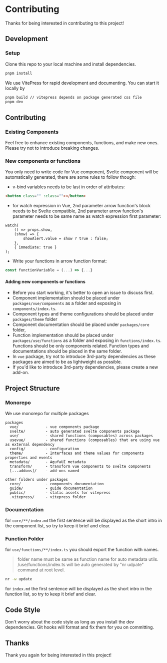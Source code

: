 # Contributing

Thanks for being interested in contributing to this project!

## Development

### Setup

Clone this repo to your local machine and install dependencies.

```bash
pnpm install
```

We use VitePress for rapid development and documenting. You can start it locally by

```bash
pnpm build // vitepress depends on package generated css file
pnpm dev
```

## Contributing

### Existing Components

Feel free to enhance existing components, functions, and make new ones. Please try not to introduce breaking changes.

### New components or functions

You only need to write code for Vue component, Svelte component will be automatically generated, there are some rules to follow though:

- v-bind variables needs to be last in order of attributes:

```html
<button class="" :class=""></button>
```

- for watch expression in Vue, 2nd parameter arrow function's block needs to be Svelte compatible, 2nd parameter arrow function's parameter needs to be same name as watch expression first parameter:

```ts{4}
watch(
	() => props.show,
	(show) => {
		showAlert.value = show ? true : false;
	},
	{ immediate: true }
);
```

- Write your functions in arrow function format:

```ts
const functionVariable = (...) => {...}
```

#### Adding new components or functions

- Before you start working, it's better to open an issue to discuss first.
- Component implementation should be placed under `packages/vue/components` as a folder and exposing in `components/index.ts`.
- Component types and theme configurations should be placed under `packages/theme` folder
- Component documentation should be placed under `packages/core` folder,
- Function implementation should be placed under `packages/use/functions` as a folder and exposing in `functions/index.ts`. Functions should be only components related. Function types and documentations should be placed in the same folder.
- In `vue` package, try not to introduce 3rd-party dependencies as these packages are aimed to be as lightweight as possible.
- If you'd like to introduce 3rd-party dependencies, please create a new add-on.

## Project Structure

### Monorepo

We use monorepo for multiple packages

```
packages
  vue/            - vue components package
  svelte/         - auto generated svelte components package
  use/            - shared functions (composables) across packages
  usevue/         - shared functions (composables) that are using vue as external dependency
  config/         - configuration
  theme/          - Interfaces and theme values for components properties and events
  metadata/       - AgufaUI metadata
  transform/      - transform vue components to svelte components
  [...addons]/    - add-ons named
```

```
other folders under packages
  core/           - components documentation
  guide/          - guide documentation
  public/         - static assets for vitepress
  .vitepress/     - vitepress folder
```

### Documentation

for `core/**/index.md` the first sentence will be displayed as the short intro in the component list, so try to keep it brief and clear.

### Function Folder

for `use/functions/**/index.ts` you should export the function with names.

> folder name must be same as function name for auto metadata utils. /use/functions/index.ts will be auto generated by "nr udpate" command at root level.

```bash
nr -w update
```

for `index.md` the first sentence will be displayed as the short intro in the function list, so try to keep it brief and clear.

## Code Style

Don't worry about the code style as long as you install the dev dependencies. Git hooks will format and fix them for you on committing.

## Thanks

Thank you again for being interested in this project!
